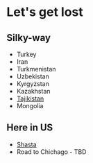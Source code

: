 # Let's get lost

## Silky-way
* Turkey
* Iran
* Turkmenistan
* Uzbekistan
* Kyrgyzstan
* Kazakhstan 
* [Tajikistan](https://github.com/40in/Let-s-get-lost/blob/master/tajikistan.md)
* Mongolia

## Here in US

* [Shasta](https://github.com/40in/Let-s-get-lost/blob/master/shasta.md)
* Road to Chichago - TBD

